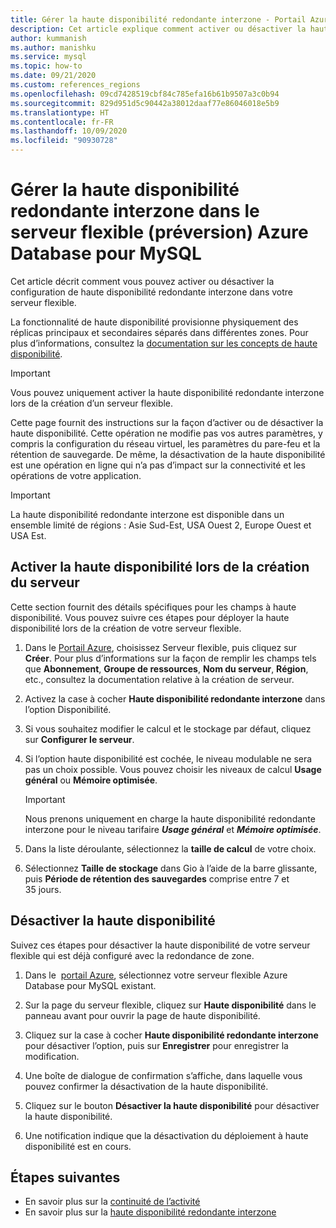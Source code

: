 ```yaml
---
title: Gérer la haute disponibilité redondante interzone - Portail Azure - Serveur flexible Azure Database pour MySQL
description: Cet article explique comment activer ou désactiver la haute disponibilité redondante interzone dans le serveur flexible Azure Database pour MySQL à l’aide du Portail Azure.
author: kummanish
ms.author: manishku
ms.service: mysql
ms.topic: how-to
ms.date: 09/21/2020
ms.custom: references_regions
ms.openlocfilehash: 09cd7428519cbf84c785efa16b61b9507a3c0b94
ms.sourcegitcommit: 829d951d5c90442a38012daaf77e86046018e5b9
ms.translationtype: HT
ms.contentlocale: fr-FR
ms.lasthandoff: 10/09/2020
ms.locfileid: "90930728"
---
```

# <a name="manage-zone-redundant-high-availability-in-azure-database-for-mysql-flexible-server-preview"></a>Gérer la haute disponibilité redondante interzone dans le serveur flexible (préversion) Azure Database pour MySQL

Cet article décrit comment vous pouvez activer ou désactiver la configuration de haute disponibilité redondante interzone dans votre serveur flexible.

La fonctionnalité de haute disponibilité provisionne physiquement des réplicas principaux et secondaires séparés dans différentes zones. Pour plus d’informations, consultez la [documentation sur les concepts de haute disponibilité](./concepts/../concepts-high-availability.md). 

> [!IMPORTANT]
> Vous pouvez uniquement activer la haute disponibilité redondante interzone lors de la création d’un serveur flexible.

Cette page fournit des instructions sur la façon d’activer ou de désactiver la haute disponibilité. Cette opération ne modifie pas vos autres paramètres, y compris la configuration du réseau virtuel, les paramètres du pare-feu et la rétention de sauvegarde. De même, la désactivation de la haute disponibilité est une opération en ligne qui n’a pas d’impact sur la connectivité et les opérations de votre application.

> [!IMPORTANT]
> La haute disponibilité redondante interzone est disponible dans un ensemble limité de régions : Asie Sud-Est, USA Ouest 2, Europe Ouest et USA Est.  

## <a name="enable-high-availability-during-server-creation"></a>Activer la haute disponibilité lors de la création du serveur

Cette section fournit des détails spécifiques pour les champs à haute disponibilité. Vous pouvez suivre ces étapes pour déployer la haute disponibilité lors de la création de votre serveur flexible.

1.  Dans le [Portail Azure](https://portal.azure.com/), choisissez Serveur flexible, puis cliquez sur **Créer**.  Pour plus d’informations sur la façon de remplir les champs tels que **Abonnement**, **Groupe de ressources**, **Nom du serveur**, **Région**, etc., consultez la documentation relative à la création de serveur.

2.  Activez la case à cocher **Haute disponibilité redondante interzone** dans l’option Disponibilité.

3.  Si vous souhaitez modifier le calcul et le stockage par défaut, cliquez sur **Configurer le serveur**.

4.  Si l’option haute disponibilité est cochée, le niveau modulable ne sera pas un choix possible. Vous pouvez choisir les niveaux de calcul **Usage général** ou **Mémoire optimisée**.

    > [!IMPORTANT]
    > Nous prenons uniquement en charge la haute disponibilité redondante interzone pour le niveau tarifaire ***Usage général*** et ***Mémoire optimisée***.

5.  Dans la liste déroulante, sélectionnez la **taille de calcul** de votre choix.

6.  Sélectionnez **Taille de stockage** dans Gio à l’aide de la barre glissante, puis **Période de rétention des sauvegardes** comprise entre 7 et 35 jours.   

## <a name="disable-high-availability"></a>Désactiver la haute disponibilité

Suivez ces étapes pour désactiver la haute disponibilité de votre serveur flexible qui est déjà configuré avec la redondance de zone.

1.  Dans le  [portail Azure](https://portal.azure.com/), sélectionnez votre serveur flexible Azure Database pour MySQL existant.

2.  Sur la page du serveur flexible, cliquez sur **Haute disponibilité** dans le panneau avant pour ouvrir la page de haute disponibilité.

3.  Cliquez sur la case à cocher **Haute disponibilité redondante interzone** pour désactiver l’option, puis sur **Enregistrer** pour enregistrer la modification.

4.  Une boîte de dialogue de confirmation s’affiche, dans laquelle vous pouvez confirmer la désactivation de la haute disponibilité.

5.  Cliquez sur le bouton **Désactiver la haute disponibilité** pour désactiver la haute disponibilité.

6.  Une notification indique que la désactivation du déploiement à haute disponibilité est en cours.

## <a name="next-steps"></a>Étapes suivantes

-   En savoir plus sur la [continuité de l’activité](./concepts-business-continuity.md)
-   En savoir plus sur la [haute disponibilité redondante interzone](./concepts-high-availability.md)
